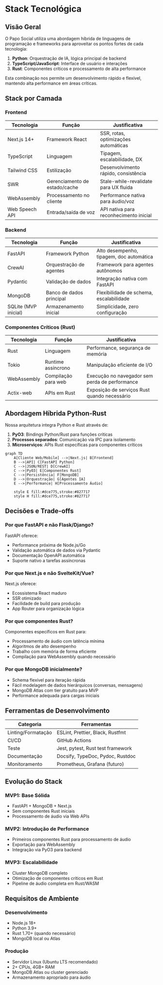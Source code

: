 # Stack Tecnológica

## Visão Geral

O Papo Social utiliza uma abordagem híbrida de linguagens de programação e frameworks para aproveitar os pontos fortes de cada tecnologia:

1. **Python**: Orquestração de IA, lógica principal de backend
2. **TypeScript/JavaScript**: Interface de usuário e interações
3. **Rust**: Componentes críticos e processamento de alta performance

Esta combinação nos permite um desenvolvimento rápido e flexível, mantendo alta performance em áreas críticas.

## Stack por Camada

### Frontend

| Tecnologia | Função | Justificativa |
|------------|--------|---------------|
| Next.js 14+ | Framework React | SSR, rotas, optimizações automáticas |
| TypeScript | Linguagem | Tipagem, escalabilidade, DX |
| Tailwind CSS | Estilização | Desenvolvimento rápido, consistência |
| SWR | Gerenciamento de estado/cache | Stale-while-revalidate para UX fluida |
| WebAssembly | Processamento no cliente | Performance nativa para áudio/voz |
| Web Speech API | Entrada/saída de voz | API nativa para reconhecimento inicial |

### Backend

| Tecnologia | Função | Justificativa |
|------------|--------|---------------|
| FastAPI | Framework Python | Alto desempenho, tipagem, doc automática |
| CrewAI | Orquestração de agentes | Framework para agentes autônomos |
| Pydantic | Validação de dados | Integração nativa com FastAPI |
| MongoDB | Banco de dados principal | Flexibilidade de schema, escalabilidade |
| SQLite (MVP inicial) | Armazenamento inicial | Simplicidade, zero configuração |

### Componentes Críticos (Rust)

| Tecnologia | Função | Justificativa |
|------------|--------|---------------|
| Rust | Linguagem | Performance, segurança de memória |
| Tokio | Runtime assíncrono | Manipulação eficiente de I/O |
| WebAssembly | Compilação para web | Execução no navegador sem perda de performance |
| Actix-web | APIs em Rust | Exposição de serviços Rust quando necessário |

## Abordagem Híbrida Python-Rust

Nossa arquitetura integra Python e Rust através de:

1. **PyO3**: Bindings Python/Rust para funções críticas
2. **Processos separados**: Comunicação via IPC para isolamento
3. **Microserviços**: APIs Rust específicas para componentes críticos

```mermaid
graph TD
    A[Cliente Web/Mobile] -->|Next.js| B[Frontend]
    B -->|API| C[FastAPI Python]
    C -->|JSON/REST| D[CrewAI]
    C -->|PyO3| E[Componentes Rust]
    C -->|Persistência| F[MongoDB]
    D -->|Orquestração| G[Agentes IA]
    E -->|Performance| H[Processamento Áudio]
    
    style E fill:#dce775,stroke:#827717
    style H fill:#dce775,stroke:#827717
```

## Decisões e Trade-offs

### Por que FastAPI e não Flask/Django?

FastAPI oferece:
- Performance próxima de Node.js/Go
- Validação automática de dados via Pydantic
- Documentação OpenAPI automática
- Suporte nativo a tarefas assíncronas

### Por que Next.js e não SvelteKit/Vue?

Next.js oferece:
- Ecossistema React maduro
- SSR otimizado
- Facilidade de build para produção
- App Router para organização lógica

### Por que componentes Rust?

Componentes específicos em Rust para:
- Processamento de áudio com latência mínima
- Algoritmos de alto desempenho
- Trabalho com memória de forma eficiente
- Compilação para WebAssembly quando necessário

### Por que MongoDB inicialmente?

- Schema flexível para iteração rápida
- Fácil modelagem de dados hierárquicos (conversas, mensagens)
- MongoDB Atlas com tier gratuito para MVP
- Performance adequada para cargas iniciais

## Ferramentas de Desenvolvimento

| Categoria | Ferramentas |
|-----------|-------------|
| Linting/Formatação | ESLint, Prettier, Black, Rustfmt |
| CI/CD | GitHub Actions |
| Teste | Jest, pytest, Rust test framework |
| Documentação | Docsify, TypeDoc, Pydoc, Rustdoc |
| Monitoramento | Prometheus, Grafana (futuro) |

## Evolução do Stack

### MVP1: Base Sólida
- FastAPI + MongoDB + Next.js
- Sem componentes Rust iniciais
- Processamento de áudio via Web APIs

### MVP2: Introdução de Performance
- Primeiros componentes Rust para processamento de áudio
- Exportação para WebAssembly
- Integração via PyO3 para backend

### MVP3: Escalabilidade
- Cluster MongoDB completo
- Otimização de componentes críticos em Rust
- Pipeline de áudio completa em Rust/WASM

## Requisitos de Ambiente

### Desenvolvimento
- Node.js 18+
- Python 3.9+
- Rust 1.70+ (quando necessário)
- MongoDB local ou Atlas

### Produção
- Servidor Linux (Ubuntu LTS recomendado)
- 2+ CPUs, 4GB+ RAM
- MongoDB Atlas ou cluster gerenciado
- Armazenamento apropriado para áudio
